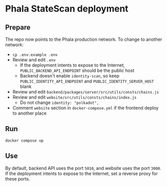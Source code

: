 Phala StateScan deployment
====

## Prepare

The repo now points to the Phala production network.
To change to another network:

- `cp .env.example .env`
- Review and edit `.env`
  - If the deployment intents to expose to the Internet, `PUBLIC_BACKEND_API_ENDPOINT` should be the public host
  - Backend doesn't enable `identity-scan`, so keep `PUBLIC_IDENTITY_API_ENDPOINT` and `PUBLIC_IDENTITY_SERVER_HOST` blank
- Review and edit `backend/packages/server/src/utils/consts/chains.js`
- Review and edit `website/src/utils/consts/chains/index.js`
  - Do not change `identity: "polkadot",`
- Comment `website` section in `docker-compose.yml` if the frontend deploy to another place

## Run

`docker compose up`

## Use

By default, backend API uses the port `5010`, and website uses the port `3000`.
If the deployment intents to expose to the Internet, set a reverse proxy for these ports.
